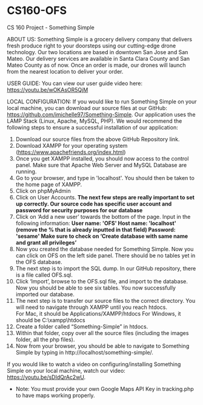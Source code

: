 # CS160-OFS
CS 160 Project - Something Simple

ABOUT US: Something Simple is a grocery delivery company that delivers fresh produce right to your doorsteps using our cutting-edge drone technology. Our two locations are based in downtown San Jose and San Mateo. Our delivery services are available in Santa Clara County and San Mateo County as of now.  Once an order is made, our drones will launch from the nearest location to deliver your order.  

USER GUIDE: You can view our user guide video here: https://youtu.be/wOKAsOR5QjM

LOCAL CONFIGURATION: If you would like to run Something Simple on your local machine, you can download our source files at our GitHub: https://github.com/imichelle97/Something-Simple. Our application uses the LAMP Stack (Linux, Apache, MySQL, PHP). We would recommend the following steps to ensure a successful installation of our application:

1. Download our source files from the above GitHub Repository link.
2. Download XAMPP for your operating system (https://www.apachefriends.org/index.html)
3. Once you get XAMPP installed, you should now access to the control panel.  Make sure that Apache Web Server and MySQL Database are running. 
4. Go to your browser, and type in 'localhost'.  You should then be taken to the home page of XAMPP.
5. Click on phpMyAdmin
6. Click on User Accounts.  **The next few steps are really important to set up correctly.  Our source code has specific user account and password for security purposes for our database**
7. Click on ‘Add a new user’ towards the bottom of the page.  Input in the following information:
    **User name: 'OFS'
    Host name: 'localhost' (remove the % that is already inputted in that field)
    Password: 'sesame'
    Make sure to check on ‘Create database with same name and grant all privileges’**
8. Now you created the database needed for Something Simple.  Now you can click on OFS on the left side panel.  There should be no tables yet in the OFS database. 
9. The next step is to import the SQL dump.  In our GitHub repository, there is a file called OFS.sql.  
10. Click ‘Import’, browse to the OFS.sql file, and import to the database.  Now you should be able to see six tables.  You now successfully imported our database. 
11. The next step is to transfer our source files to the correct directory.  You will need to navigate through XAMPP until you reach htdocs.  
    For Mac, it should be Applications/XAMPP/htdocs
    For Windows, it should be C:\xampp\htdocs
12. Create a folder called “Something-Simple” in htdocs.  
13. Within that folder, copy over all the source files (including the images folder, all the php files).
14. Now from your browser, you should be able to navigate to Something Simple by typing in http://localhost/something-simple/. 

If you would like to watch a video on configuring/installing Something Simple on your local machine, watch our video: https://youtu.be/sDIdQrAc2wU.  

* Note: You must provide your own Google Maps API Key in tracking.php to have maps working properly.











